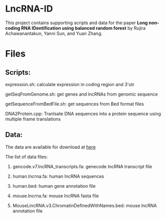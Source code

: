 LncRNA-ID
=========

This project contains supporting scripts and data for the paper **Long non-coding RNA IDentification using balanced random forest** by Rujira Achawanantakun, Yanni Sun, and Yuan Zhang.

Files
===========

Scripts:
------------------
expression.sh: calculate expression in coding region and 3'utr  

getSeqFromGenome.sh: get genes and lncRNAs from genomic sequence    

getSequenceFromBedFile.sh: get sequences from Bed format files  

DNA2Protein.cpp: Tranlsate DNA sequences into a protein sequence using multiple frame translations  

Data:
--------------------
The data are available for download at [here](https://www.dropbox.com/sh/7yvmqknartttm6k/AAAGJrYG2eZSn8QG7oVsYCyOa?dl=0)

The list of data files:

1. gencode.v7.lncRNA_transcripts.fa: genecode lncRNA transcript file

2. human.lncrna.fa: human lncRNA sequences

3. human.bed: human gene annotation file

4. mouse.lncrna.fa: mouse lncRNA fasta file

5. MouseLincRNA.v3.ChromatinDefinedWithNames.bed: mouse lncRNA annotation file 

